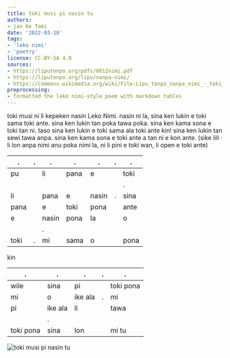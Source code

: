 ```yaml
---
title: toki musi pi nasin tu
authors:
- jan Ke Tami
date: '2022-03-10'
tags:
- 'leko nimi'
- 'poetry'
license: CC-BY-SA 4.0
sources:
- https://liputenpo.org/pdfs/0012nimi.pdf
- https://liputenpo.org/lipu/nanpa-nimi/
- https://commons.wikimedia.org/wiki/File:Lipu_tenpo_nanpa_nimi_-_toki_musi_pi_nasin_tu.png
preprocessing:
- formatted the leko nimi-style poem with markdown tables
---
```


toki musi ni li kepeken nasin Leko Nimi. nasin ni la, sina ken lukin e toki sama toki ante. sina ken lukin tan poka tawa poka. sina ken kama sona e toki tan ni. taso sina ken lukin e toki sama ala toki ante kin! sina ken lukin tan sewi tawa anpa. sina ken kama sona e toki ante a tan ni e kon ante. (sike lili · li lon anpa nimi anu poka nimi la, ni li pini e toki wan, li open e toki ante)

.|.|.|.|.|.|.
-|-|-|-|-|-|-
pu||li|pana|e||toki
|||||||.
li||pana|e|nasin|.|sina
pana||e|toki|pona||ante
e||nasin|pona|la||o
|||.
toki|.|mi|sama|o||pona

kin

.|.|.|.|.
-|-|-|-|-
wile|sina|pi||toki pona
mi|o|ike ala|.|mi
pi|ike ala|li||tawa
||.
toki pona|sina|lon||mi tu

![toki musi pi nasin tu](https://upload.wikimedia.org/wikipedia/commons/5/5a/Lipu_tenpo_nanpa_nimi_-_toki_musi_pi_nasin_tu.png)